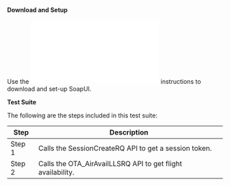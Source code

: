 **Download and Setup**

Use the ![README.md](/SabreAPIsTestSuites/README.md) instructions to download and
set-up SoapUI.

**Test Suite**

The following are the steps included in this test suite:

| **Step** | **Description**                                              |
|----------|--------------------------------------------------------------|
| Step 1   | Calls the SessionCreateRQ API to get a session token.        |
| Step 2   | Calls the OTA_AirAvailLLSRQ API to get flight availability. |


